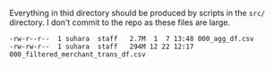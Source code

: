 Everything in thid directory should be produced by scripts in the `src/` directory.
I don't commit to the repo as these files are large.

```
-rw-r--r--  1 suhara  staff   2.7M  1  7 13:48 000_agg_df.csv
-rw-rw-r--  1 suhara  staff   294M 12 22 12:17 000_filtered_merchant_trans_df.csv
```
